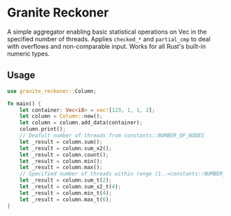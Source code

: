 # Granite Reckoner

A simple aggregator enabling basic statistical operations on Vec<T> in the specified number of threads. 
Applies ```checked_*``` and ```partial_cmp``` to deal with overflows and non-comparable input. 
Works for all Rust's built-in numeric types. 

## Usage

```rust
use granite_reckoner::Column;

fn main() {
    let container: Vec<i8> = vec![123, 1, 1, 2];
    let column = Column::new();
    let column = column.add_data(container);
    column.print();
    // Deafult number of threads from constants::NUMBER_OF_NODES
    let _result = column.sum();
    let _result = column.sum_x2();
    let _result = column.count();
    let _result = column.min();
    let _result = column.max();
    // Specified number of threads within range (1..=constants::NUMBER_OF_NODES)
    let _result = column.sum_t(2);
    let _result = column.sum_x2_t(4);
    let _result = column.min_t(4);
    let _result = column.max_t(6);
}
```
